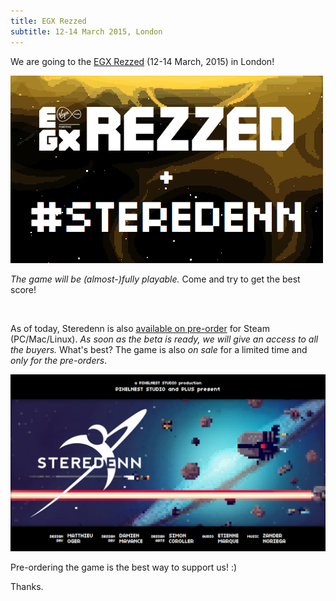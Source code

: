```yaml
---
title: EGX Rezzed
subtitle: 12-14 March 2015, London
---
```


We are going to the [EGX Rezzed](http://www.egx.net/rezzed) (12-14 March, 2015) in London!

[ ![EGX][egx] ][EGX]

*The game will be (almost-)fully playable.* Come and try to get the best score!

<br>

As of today, Steredenn is also [available on pre-order](http://steredenn.pixelnest.io/#humble-widget) for Steam (PC/Mac/Linux). *As soon as the beta is ready, we will give an access to all the buyers.* What's best? The game is also *on sale* for a limited time and *only for the pre-orders*.

[ ![Steredenn][poster] ][poster]

Pre-ordering the game is the best way to support us! :)

Thanks.



[egx]:    /static/images/posts/egx-rezzed/rezzed.png
[poster]: /static/images/posts/egx-rezzed/poster.png
